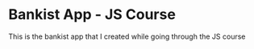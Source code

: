 # Bankist App - JS Course

This is the bankist app that I created while going through the JS course
